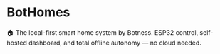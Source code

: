 # BotHomes
🏠 The local-first smart home system by Botness. ESP32 control, self-hosted dashboard, and total offline autonomy — no cloud needed.
